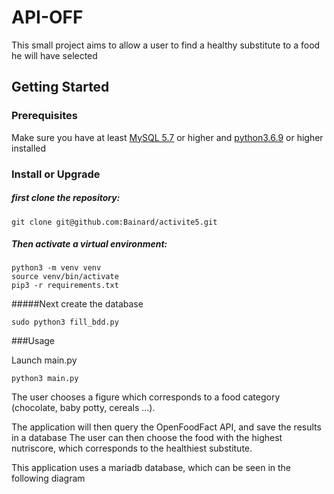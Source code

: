 
# API-OFF

This small project aims to allow a user to find a healthy substitute to a food he will have selected
## Getting Started

### **Prerequisites**
Make sure you have at least [MySQL 5.7](https://www.digitalocean.com/community/tutorials/comment-installer-mysql-sur-ubuntu-18-04-fr) or higher and [python3.6.9](https://wiki.python.org/moin/BeginnersGuide/Download) or higher installed
### **Install or Upgrade**

##### first clone the repository:

```
git clone git@github.com:Bainard/activite5.git
```

##### Then activate a virtual environment:

```
python3 -m venv venv
source venv/bin/activate
pip3 -r requirements.txt
```

#####Next create the database
```
sudo python3 fill_bdd.py
```

###Usage


Launch main.py
```
python3 main.py
```
The user chooses a figure which corresponds to a food category (chocolate, baby potty, cereals ...).

The application will then query the OpenFoodFact API, and save the results in a database
The user can then choose the food with the highest nutriscore, which corresponds to the healthiest substitute.


This application uses a mariadb database, which can be seen in the following diagram

